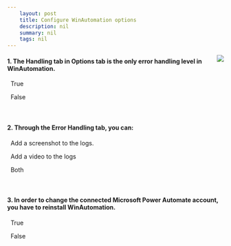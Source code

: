 ```yaml
---
    layout: post
    title: Configure WinAutomation options  
    description: nil
    summary: nil
    tags: nil
---
```



 <a target="_blank" href="https://docs.microsoft.com/en-us/learn/modules/winautomation-options/8-check-knowledge/"><i class="fas fa-external-link-alt"></i> </a>
 <img align="right" src="https://docs.microsoft.com/en-us/learn/achievements/winautomation-options.svg">
####  1. The Handling tab in Options tab is the only error handling level in WinAutomation.


<i class='far fa-square'></i> &nbsp;&nbsp;True

<i class='fas fa-check-square' style='color: Dodgerblue;'></i> &nbsp;&nbsp;False
<br />
<br />
<br />

####  2. Through the Error Handling tab, you can:


<i class='fas fa-check-square' style='color: Dodgerblue;'></i> &nbsp;&nbsp;Add a screenshot to the logs.

<i class='far fa-square'></i> &nbsp;&nbsp;Add a video to the logs

<i class='far fa-square'></i> &nbsp;&nbsp;Both
<br />
<br />
<br />

####  3. In order to change the connected Microsoft Power Automate account, you have to reinstall WinAutomation.


<i class='far fa-square'></i> &nbsp;&nbsp;True

<i class='fas fa-check-square' style='color: Dodgerblue;'></i> &nbsp;&nbsp;False
<br />
<br />
<br />
